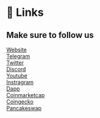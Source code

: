 # 📎 Links

## Make sure to follow us

[Website](https://wdymcrypto.com/)\
[Telegram](https://t.me/whatdoyoumeme\_portal)\
[Twitter](https://twitter.com/whatdoyoumeme23)\
[Discord](https://discord.gg/yt6tWtVN)\
[Youtube](https://www.youtube.com/@WDYMCrypto)\
[Instragram](https://www.instagram.com/whatdoyoumeme233/)\
[Dapp](https://www.wdymcrypto.app/)\
[Coinmarketcap](https://coinmarketcap.com/currencies/what-do-you-meme/)\
[Coingecko](https://www.coingecko.com/en/coins/what-do-you-meme)\
[Pancakeswap](https://pancakeswap.finance/swap?outputCurrency=0x769c6F0C5c2BcD1B76638BD58e5350f5c94128F3)
